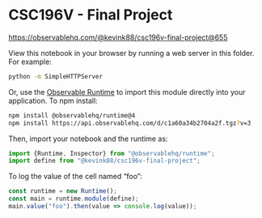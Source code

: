 # CSC196V - Final Project

https://observablehq.com/@kevink88/csc196v-final-project@655

View this notebook in your browser by running a web server in this folder. For
example:

~~~sh
python -m SimpleHTTPServer
~~~

Or, use the [Observable Runtime](https://github.com/observablehq/runtime) to
import this module directly into your application. To npm install:

~~~sh
npm install @observablehq/runtime@4
npm install https://api.observablehq.com/d/c1a60a34b2704a2f.tgz?v=3
~~~

Then, import your notebook and the runtime as:

~~~js
import {Runtime, Inspector} from "@observablehq/runtime";
import define from "@kevink88/csc196v-final-project";
~~~

To log the value of the cell named “foo”:

~~~js
const runtime = new Runtime();
const main = runtime.module(define);
main.value("foo").then(value => console.log(value));
~~~
